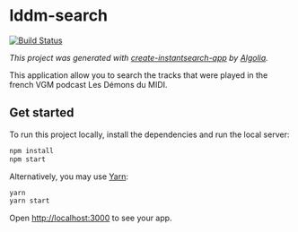 # lddm-search

[![Build Status](https://travis-ci.org/HugoGEORGET/lddm-search.svg?branch=master)](https://travis-ci.org/HugoGEORGET/lddm-search)

_This project was generated with [create-instantsearch-app](https://github.com/algolia/create-instantsearch-app) by [Algolia](https://algolia.com)._

This application allow you to search the tracks that were played in the french VGM podcast Les Démons du MIDI.

## Get started

To run this project locally, install the dependencies and run the local server:

```sh
npm install
npm start
```

Alternatively, you may use [Yarn](https://http://yarnpkg.com/):

```sh
yarn
yarn start
```

Open <http://localhost:3000> to see your app.
